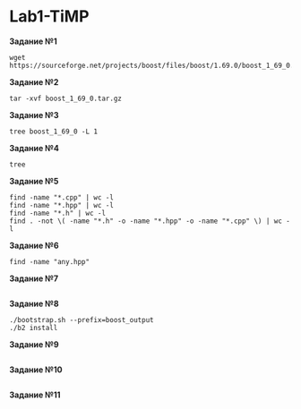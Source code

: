 # Lab1-TiMP
**Задание №1**
```
wget https://sourceforge.net/projects/boost/files/boost/1.69.0/boost_1_69_0.tar.gz
```

**Задание №2**
```
tar -xvf boost_1_69_0.tar.gz
```

**Задание №3**
```
tree boost_1_69_0 -L 1
```

**Задание №4**
```
tree
```

**Задание №5**
```
find -name "*.cpp" | wc -l
find -name "*.hpp" | wc -l
find -name "*.h" | wc -l
find . -not \( -name "*.h" -o -name "*.hpp" -o -name "*.cpp" \) | wc -l
```

**Задание №6**
```
find -name "any.hpp"
```


**Задание №7**
```

```


**Задание №8**
```
./bootstrap.sh --prefix=boost_output
./b2 install
```

**Задание №9**
```

```

**Задание №10**
```

```

**Задание №11**
```

```
